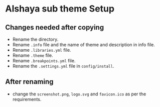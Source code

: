 # Alshaya sub theme Setup

## Changes needed after copying

* Rename the directory.
* Rename `.info` file and the name of theme and description in info file.
* Rename `.libraries.yml` file.
* Rename `.theme` file.
* Rename `.breakpoints.yml` file.
* Rename the `.settings.yml` file in `config/install`.

## After renaming

* change the `screenshot.png`, `logo.svg` and `favicon.ico` as per the requirements.

